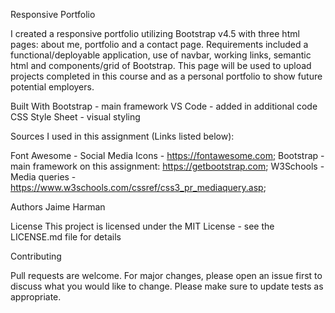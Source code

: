Responsive Portfolio

I created a responsive portfolio utilizing Bootstrap v4.5 with three html pages: about me, portfolio and a contact page. Requirements included a functional/deployable application, use of navbar, working links, semantic html and components/grid of Bootstrap. This page will be used to upload projects completed in this course and as a personal portfolio to show future potential employers. 

Built With
Bootstrap - main framework
VS Code - added in additional code
CSS Style Sheet - visual styling


Sources I used in this assignment (Links listed below):

Font Awesome - Social Media Icons - https://fontawesome.com;
Bootstrap - main framework on this assignment: https://getbootstrap.com;
W3Schools - Media queries - https://www.w3schools.com/cssref/css3_pr_mediaquery.asp;


Authors
Jaime Harman 

License
This project is licensed under the MIT License - see the LICENSE.md file for details

Contributing

Pull requests are welcome. For major changes, please open an issue first to discuss what you would like to change.
Please make sure to update tests as appropriate.
